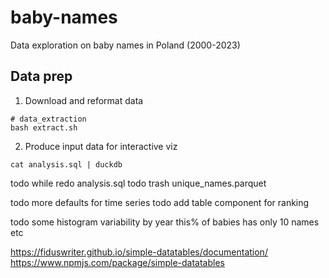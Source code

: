 # baby-names

Data exploration on baby names in Poland (2000-2023)

## Data prep

1. Download and reformat data

```
# data_extraction
bash extract.sh
```

2. Produce input data for interactive viz

```
cat analysis.sql | duckdb
```

todo while redo analysis.sql
todo trash unique_names.parquet

todo more defaults for time series
todo add table component for ranking

todo some histogram variability by year
this% of babies has only 10 names etc

https://fiduswriter.github.io/simple-datatables/documentation/
https://www.npmjs.com/package/simple-datatables
